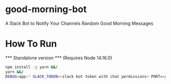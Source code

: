 # good-morning-bot
A Slack Bot to Notify Your Channels Random Good Morning Messages

# How To Run
*** Standalone version *** (Requires Node 14.16.0)
```bash
npm install -g yarn &&/
yarn &&/
DEBUG=app:* SLACK_TOKEN=<slack bot token with chat permissions> PORT=<app run port (8081 is default value)> GOOD_MORNING_ENABLED=true GOOD_AFTERNOON_ENABLED=true GOOD_NIGHT_ENABLED=true yarn start

```
